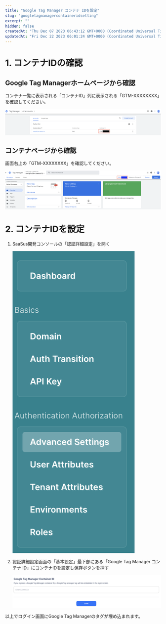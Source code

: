 ```yaml
---
title: "Google Tag Manager コンテナ IDを設定"
slug: "googletagmanagercontaineridsetting"
excerpt: ""
hidden: false
createdAt: "Thu Dec 07 2023 06:43:12 GMT+0000 (Coordinated Universal Time)"
updatedAt: "Fri Dec 22 2023 06:01:24 GMT+0000 (Coordinated Universal Time)"
---
```

# 1. コンテナIDの確認

## Google Tag Managerホームページから確認

コンテナ一覧に表示される「コンテナID」列に表示される「GTM-XXXXXXXX」を確認してください。

![googletagmanagercontaineridsetting-1](/img/saas-development-console/googletagmanagersetting/googletagmanagercontaineridsetting-1.png)

## コンテナページから確認

画面右上の「GTM-XXXXXXXX」を確認してください。

![googletagmanagercontaineridsetting-2](/img/saas-development-console/googletagmanagersetting/googletagmanagercontaineridsetting-2.png)

# 2. コンテナIDを設定

1. SaaSus開発コンソールの「認証詳細設定」を開く

   ![googletagmanagercontaineridsetting-3](/img/saas-development-console/googletagmanagersetting/googletagmanagercontaineridsetting-3.png)
2. 認証詳細設定画面の「基本設定」最下部にある「Google Tag Manager コンテナ ID」にコンテナIDを設定し保存ボタンを押す

   ![googletagmanagercontaineridsetting-4](/img/saas-development-console/googletagmanagersetting/googletagmanagercontaineridsetting-4.png)

以上でログイン画面にGoogle Tag Managerのタグが埋め込まれます。
